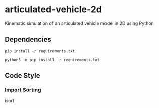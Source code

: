 # articulated-vehicle-2d
Kinematic simulation of an articulated vehicle model in 2D using Python


## Dependencies

```
pip install -r requirements.txt
```

```
python3 -m pip install -r requirements.txt
```

## Code Style

### Import Sorting
isort
